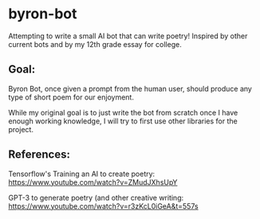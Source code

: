 # byron-bot
Attempting to write a small AI bot that can write poetry! Inspired by other current bots and by my 12th grade essay for college.

## Goal:
Byron Bot, once given a prompt from the human user, should produce any type of short poem for our enjoyment.

While my original goal is to just write the bot from scratch once I have enough working knowledge, I will try to first use other libraries for the project.

## References:
Tensorflow's Training an AI to create poetry:
https://www.youtube.com/watch?v=ZMudJXhsUpY

GPT-3 to generate poetry (and other creative writing:
https://www.youtube.com/watch?v=r3zKcL0iGeA&t=557s
